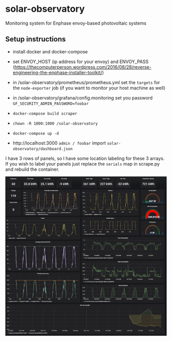 # solar-observatory
Monitoring system for Enphase envoy-based photovoltaic systems

## Setup instructions

* install docker and docker-compose
* set ENVOY_HOST (ip address for your envoy) and ENVOY_PASS
(https://thecomputerperson.wordpress.com/2016/08/28/reverse-engineering-the-enphase-installer-toolkit/)

* in /solar-observatory/prometheus/prometheus.yml set the `targets` for the `node-exporter` job 
  (if you want to monitor your host machine as well)
  
* in /solar-observatory/grafana/config.monitoring set you password `GF_SECURITY_ADMIN_PASSWORD=foobar`
* `docker-compose build scraper`
* `chown -R 1000:1000 /solar-observatory`
* `docker-compose up -d`
* http://localhost:3000  `admin / foobar` import `solar-observatory/dashboard.json`



I have 3 rows of panels, so I have some location labeling for these 3 arrays. If you wish to label your panels
just replace the `serials` map in scrape.py and rebuild the container.

![dashboard](https://github.com/petercable/solar-observatory/blob/master/screenshot.png)
